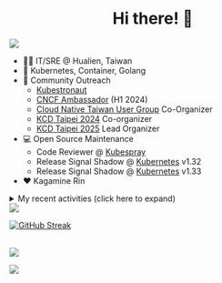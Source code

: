 <div align="center">
  <h1>Hi there! 👋</h1>
</div>

![](https://komarev.com/ghpvc/?username=tico88612&color=brightgreen&style=for-the-badge)

- 🧑‍💻 IT/SRE @ Hualien, Taiwan
- 🐳 Kubernetes, Container, Golang
- 🤝 Community Outreach
  - [Kubestronaut](https://www.cncf.io/training/kubestronaut/?p=chenghao-yang)
  - [CNCF Ambassador](https://www.cncf.io/people/ambassadors/?p=chenghao-yang) (H1 2024)
  - [Cloud Native Taiwan User Group](https://cloudnative.tw) Co-Organizer
  - [KCD Taipei 2024](https://kcd.taipei/2024) Co-organizer
  - [KCD Taipei 2025](https://kcd.taipei/2025) Lead Organizer
- 💻 Open Source Maintenance
  - Code Reviewer @ [Kubespray](https://kubespray.io/)
  - Release Signal Shadow @ [Kubernetes](https://kubernetes.io) v1.32
  - Release Signal Shadow @ [Kubernetes](https://kubernetes.io) v1.33
- ❤️ Kagamine Rin

<details>
  <summary>My recent activities (click here to expand)</summary>

  #### 👷 Check out what I'm currently working on
  
  - [kubernetes-sigs/cloud-provider-kind](https://github.com/kubernetes-sigs/cloud-provider-kind) - Cloud provider for KIND clusters (today)
  - [kubernetes-sigs/kubespray](https://github.com/kubernetes-sigs/kubespray) - Deploy a Production Ready Kubernetes Cluster (1 day ago)
  - [cloud-native-taiwan/i.kcd.taipei](https://github.com/cloud-native-taiwan/i.kcd.taipei) - Shorten URL for KCD Taipei (4 weeks ago)
  - [tico88612/kind-workshop](https://github.com/tico88612/kind-workshop) -  (1 month ago)
  - [sitcon-tw/2025](https://github.com/sitcon-tw/2025) -  (1 month ago)
  - [Homebrew/homebrew-core](https://github.com/Homebrew/homebrew-core) - 🍻 Default formulae for the missing package manager for macOS (or Linux) (2 months ago)
  - [cncf/k8s-conformance](https://github.com/cncf/k8s-conformance) - 🧪CNCF K8s Conformance Working Group (2 months ago)
  - [cloud-native-taiwan/kcd-taipei-2025](https://github.com/cloud-native-taiwan/kcd-taipei-2025) -  (3 months ago)
  - [scist-tw/wc_scoreboard](https://github.com/scist-tw/wc_scoreboard) -  (3 months ago)
  - [cloud-native-taiwan/Infra-Labs-Docs](https://github.com/cloud-native-taiwan/Infra-Labs-Docs) - Documentation for Cloud Native Taiwan Infra Labs (3 months ago)

  #### 🌱 My latest projects
  
  - [tico88612/kind-workshop](https://github.com/tico88612/kind-workshop) - 
  - [tico88612/blog-comments](https://github.com/tico88612/blog-comments) - 
  - [tico88612/get-real-ip](https://github.com/tico88612/get-real-ip) - 
  - [tico88612/podman-monitor-workshop](https://github.com/tico88612/podman-monitor-workshop) - 
  - [tico88612/cicd-hexo-blog-pages](https://github.com/tico88612/cicd-hexo-blog-pages) - 以 Hexo Blog 撰寫 CI/CD Pipeline 網頁
  - [tico88612/cicd-hexo-blog-template](https://github.com/tico88612/cicd-hexo-blog-template) - 以 Hexo Blog 撰寫 CI/CD Pipeline 模板
  - [tico88612/butter-toast-cup-2023](https://github.com/tico88612/butter-toast-cup-2023) - 奶油吐司杯 2023 分數計算機
  - [tico88612/cms-docker](https://github.com/tico88612/cms-docker) - Contest Management System v1.5.dev0 Docker Version
  - [tico88612/network-security-final](https://github.com/tico88612/network-security-final) - 
  - [tico88612/docker-init.engineer](https://github.com/tico88612/docker-init.engineer) - 純靠北工程師 Docker 架設版

  #### 🔭 Latest releases I've contributed to
  
  - [meshery/meshery](https://github.com/meshery/meshery) ([v0.8.56](https://github.com/meshery/meshery/releases/tag/v0.8.56), 1 day ago) - Meshery, the cloud native manager
  - [jaegertracing/jaeger](https://github.com/jaegertracing/jaeger) ([v1.68.0](https://github.com/jaegertracing/jaeger/releases/tag/v1.68.0), 4 days ago) - CNCF Jaeger, a Distributed Tracing Platform
  - [HunterPie/localization](https://github.com/HunterPie/localization) ([v1.1.9](https://github.com/HunterPie/localization/releases/tag/v1.1.9), 5 days ago) - Localization repository for HunterPie&#39;s client
  - [kubeflow/trainer](https://github.com/kubeflow/trainer) ([v1.9.1](https://github.com/kubeflow/trainer/releases/tag/v1.9.1), 1 week ago) - Distributed ML Training and Fine-Tuning on Kubernetes
  - [etcd-io/etcd](https://github.com/etcd-io/etcd) ([v3.6.0-rc.3](https://github.com/etcd-io/etcd/releases/tag/v3.6.0-rc.3), 1 week ago) - Distributed reliable key-value store for the most critical data of a distributed system
  - [projectcontour/contour](https://github.com/projectcontour/contour) ([v1.30.3](https://github.com/projectcontour/contour/releases/tag/v1.30.3), 2 weeks ago) - Contour is a Kubernetes ingress controller using Envoy proxy.
  - [kubernetes-sigs/cloud-provider-kind](https://github.com/kubernetes-sigs/cloud-provider-kind) ([v0.6.0](https://github.com/kubernetes-sigs/cloud-provider-kind/releases/tag/v0.6.0), 1 month ago) - Cloud provider for KIND clusters
  - [kubernetes-sigs/kubespray](https://github.com/kubernetes-sigs/kubespray) ([v2.27.0](https://github.com/kubernetes-sigs/kubespray/releases/tag/v2.27.0), 3 months ago) - Deploy a Production Ready Kubernetes Cluster
  - [metallb/metallb](https://github.com/metallb/metallb) ([v0.14.9](https://github.com/metallb/metallb/releases/tag/v0.14.9), 3 months ago) - A network load-balancer implementation for Kubernetes using standard routing protocols
  - [kubernetes/website](https://github.com/kubernetes/website) ([snapshot-initial-v1.32](https://github.com/kubernetes/website/releases/tag/snapshot-initial-v1.32), 3 months ago) - Kubernetes website and documentation repo: 

  #### 🔨 My recent Pull Requests
  
  - [Update envoy to v1.33.2](https://github.com/kubernetes-sigs/cloud-provider-kind/pull/226) on [kubernetes-sigs/cloud-provider-kind](https://github.com/kubernetes-sigs/cloud-provider-kind) (today)
  - [[rbd-provisioner] deprecate outdated application and documentation](https://github.com/kubernetes-sigs/kubespray/pull/12114) on [kubernetes-sigs/kubespray](https://github.com/kubernetes-sigs/kubespray) (2 days ago)
  - [[cephfs-provisioner] deprecate outdated application and documentation](https://github.com/kubernetes-sigs/kubespray/pull/12113) on [kubernetes-sigs/kubespray](https://github.com/kubernetes-sigs/kubespray) (2 days ago)
  - [Add bug issue template](https://github.com/metal3-io/metal3-dev-env/pull/1516) on [metal3-io/metal3-dev-env](https://github.com/metal3-io/metal3-dev-env) (6 days ago)
  - [Refactor Cilium CNI installation](https://github.com/kubernetes-sigs/kubespray/pull/12101) on [kubernetes-sigs/kubespray](https://github.com/kubernetes-sigs/kubespray) (1 week ago)
  - [[release-2.27] [calico] Fix v3.29.2 crds archive checksum](https://github.com/kubernetes-sigs/kubespray/pull/12082) on [kubernetes-sigs/kubespray](https://github.com/kubernetes-sigs/kubespray) (2 weeks ago)
  - [[release-2.26] Bump ingress-nginx to 1.11.5 and certgen to 1.5.2](https://github.com/kubernetes-sigs/kubespray/pull/12081) on [kubernetes-sigs/kubespray](https://github.com/kubernetes-sigs/kubespray) (2 weeks ago)
  - [[release-2.27] Bump ingress-nginx to 1.12.1 and certgen to 1.5.2](https://github.com/kubernetes-sigs/kubespray/pull/12080) on [kubernetes-sigs/kubespray](https://github.com/kubernetes-sigs/kubespray) (2 weeks ago)
  - [Bump Docker default version to 28.0](https://github.com/kubernetes-sigs/kubespray/pull/12070) on [kubernetes-sigs/kubespray](https://github.com/kubernetes-sigs/kubespray) (2 weeks ago)
  - [[release-2.26] Remove: tox testing from pre-commit](https://github.com/kubernetes-sigs/kubespray/pull/12029) on [kubernetes-sigs/kubespray](https://github.com/kubernetes-sigs/kubespray) (4 weeks ago)

  #### ⭐ Recent Stars
  
  - [microsoft/typescript-go](https://github.com/microsoft/typescript-go) - Staging repo for development of native port of TypeScript (4 weeks ago)
  - [riccardoperra/codeimage](https://github.com/riccardoperra/codeimage) - A tool to beautify your code screenshots. Built with SolidJS and Fastify. (2 months ago)
  - [inspektor-gadget/inspektor-gadget](https://github.com/inspektor-gadget/inspektor-gadget) - Inspektor Gadget is a set of tools and framework for data collection and system inspection on Kubernetes clusters and Linux hosts using eBPF (4 months ago)
  - [charmbracelet/vhs](https://github.com/charmbracelet/vhs) - Your CLI home video recorder 📼 (5 months ago)
  - [knabben/stalker](https://github.com/knabben/stalker) - Stalk and Hunt Flake Testgrid Jobs  (5 months ago)
  - [ljcucc/mobai-alei](https://github.com/ljcucc/mobai-alei) - 膜拜阿雷的信眾有福了！現在到 mobai-alei.ljcu.cc 就可以產生膜拜貼圖！ (7 months ago)
  - [aome510/spotify-player](https://github.com/aome510/spotify-player) - A Spotify player in the terminal with full feature parity (8 months ago)
  - [nalexn/clean-architecture-swiftui](https://github.com/nalexn/clean-architecture-swiftui) - SwiftUI sample app using Clean Architecture. Examples of working with SwiftData persistence, networking, dependency injection, unit testing, and more. (9 months ago)
  - [bpg/terraform-provider-proxmox](https://github.com/bpg/terraform-provider-proxmox) - Terraform / OpenTofu Provider for Proxmox VE (9 months ago)
  - [kubernetes/enhancements](https://github.com/kubernetes/enhancements) - Enhancements tracking repo for Kubernetes (11 months ago)

  #### 👯 Check out some of my recent followers
  
  - [yashpawar6849](https://github.com/yashpawar6849)
  - [farshadasadpour](https://github.com/farshadasadpour)
  - [AudMonte01](https://github.com/AudMonte01)
  - [leana8959](https://github.com/leana8959)
  - [977812671](https://github.com/977812671)
</details>

<img src="https://github-readme-stats.vercel.app/api?username=tico88612&hide_title=true&count_private=true&show_icons=true" />

<br>

<a href="https://git.io/streak-stats"><img src="https://streak-stats.demolab.com?user=tico88612&theme=one-dark-pro" alt="GitHub Streak" /></a>

<br>

<img src="https://github-profile-trophy.vercel.app/?username=tico88612&theme=flat&no-frame=true&theme=onedark&margin-w=15&column=4" />


![](https://hit.yhype.me/github/profile?user_id=17496418)
